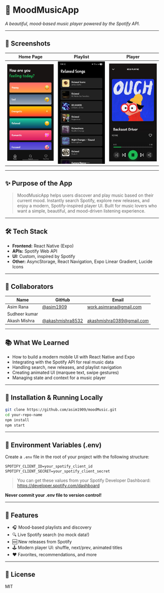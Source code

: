 # 🚀 MoodMusicApp

*A beautiful, mood-based music player powered by the Spotify API.*

---

## 📸 Screenshots

| Home Page | Playlist | Player |
|-----------|----------|--------|
| ![Home](./assets/Home_Page.jpg) | ![Playlist](./assets/Playlist.jpg) | ![Player](./assets/Player.jpg) |

---

## ✨ Purpose of the App

> MoodMusicApp helps users discover and play music based on their current mood. Instantly search Spotify, explore new releases, and enjoy a modern, Spotify-inspired player UI. Built for music lovers who want a simple, beautiful, and mood-driven listening experience.

---

## 🛠 Tech Stack

- **Frontend:** React Native (Expo)
- **APIs:** Spotify Web API
- **UI:** Custom, inspired by Spotify
- **Other:** AsyncStorage, React Navigation, Expo Linear Gradient, Lucide Icons

---

## 🤝 Collaborators

| Name            | GitHub                                                 | Email                     |
|-----------------|--------------------------------------------------------|---------------------------|
| Asim Rana       | [@asim1909](https://github.com/asim1909)               | work.asimrana@gmail.com   |
| Sudheer kumar   |                                                        |                           |
| Akash Mishra    |[@akashmishra8532](https://github.com/akashmishra8532)  | akashmishra0389@gmail.com |


---

## 📚 What We Learned

- How to build a modern mobile UI with React Native and Expo
- Integrating with the Spotify API for real music data
- Handling search, new releases, and playlist navigation
- Creating animated UI (marquee text, swipe gestures)
- Managing state and context for a music player

---

## 🚧 Installation & Running Locally

```bash
git clone https://github.com/asim1909/moodMusic.git
cd your-repo-name
npm install
npm start
```

---

## 🔑 Environment Variables (.env)

Create a `.env` file in the root of your project with the following structure:

```env
SPOTIFY_CLIENT_ID=your_spotify_client_id
SPOTIFY_CLIENT_SECRET=your_spotify_client_secret
```

> You can get these values from your Spotify Developer Dashboard: https://developer.spotify.com/dashboard

**Never commit your .env file to version control!**

---

## 🎵 Features

- 🎧 Mood-based playlists and discovery
- 🔍 Live Spotify search (no mock data!)
- 🆕 New releases from Spotify
- 🕹️ Modern player UI: shuffle, next/prev, animated titles
- ❤️ Favorites, recommendations, and more

---

## 📄 License

MIT 
